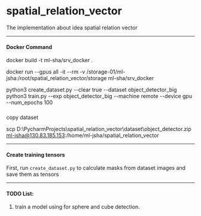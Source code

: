 # spatial_relation_vector
The implementation about idea spatial relation vector

---
#### Docker Command

docker build -t ml-sha/srv_docker .

docker run --gpus all -it --rm -v /storage-01/ml-jsha:/root/spatial_relation_vector/storage ml-sha/srv_docker

python3 create_dataset.py --clear true --dataset object_detector_big
python3 train.py --exp object_detector_big --machine remote --device gpu --num_epochs 100

###
copy dataset

scp D:\PycharmProjects\spatial_relation_vector\dataset\object_detector.zip ml-jsha@130.83.185.153:/home/ml-jsha/spatial_relation_vector


---
#### Create training tensors
First, run `create_dataset.py` to calculate masks from dataset images and save them as tensors

---
#### TODO List:
1. train a model using for sphere and cube detection.

